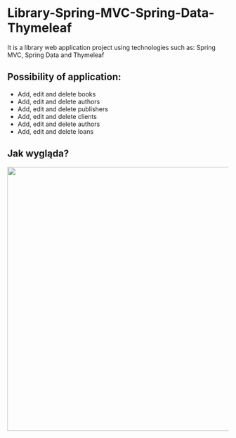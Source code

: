 # Library-Spring-MVC-Spring-Data-Thymeleaf
It is a library web application project using technologies such as: Spring MVC, Spring Data and Thymeleaf
## Possibility of application:
- Add, edit and delete books
- Add, edit and delete authors
- Add, edit and delete publishers
- Add, edit and delete clients
- Add, edit and delete authors
- Add, edit and delete loans
## Jak wygląda?
<img src="https://github.com/LukaszJagiela/2D-Game-Pygame/blob/master/game-gif.gif" width="900" height= "600"/>
